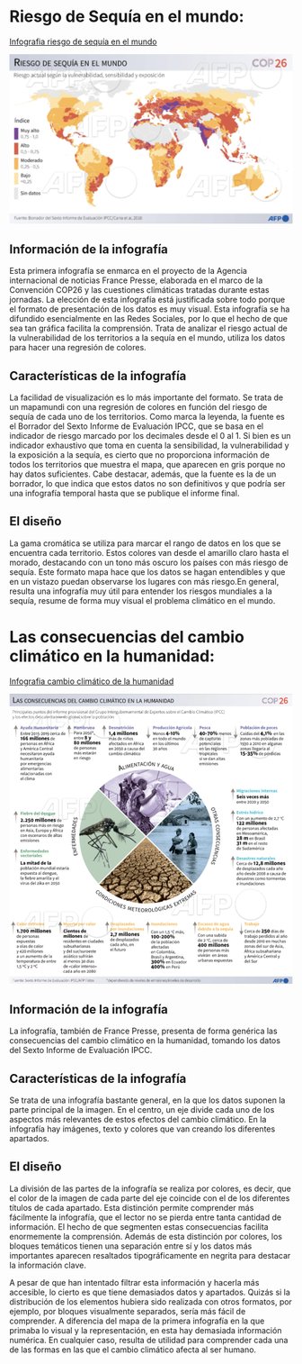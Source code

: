 # Riesgo de Sequía en el mundo:
[Infografia riesgo de sequía en el mundo](https://www.france24.com/es/minuto-a-minuto/20211004-cambio-climático-catástrofes-en-serie)

![Riesgo de sequía en el mundo](/imagenes-infografia-2/Foto1.png)

## Información de la infografía

Esta primera infografía se enmarca en el proyecto de la Agencia internacional de noticias France Presse, elaborada en el marco de la Convención COP26 y las cuestiones climáticas tratadas durante estas jornadas. La elección de esta infografía está justificada sobre todo porque el formato de presentación de los datos es muy visual. Esta infografía se ha difundido esencialmente en las Redes Sociales, por lo que el hecho de que sea tan gráfica facilita la comprensión. Trata de analizar el riesgo actual de la vulnerabilidad de los territorios a la sequía en el mundo, utiliza los datos para hacer una regresión de colores.

## Características de la infografía

La facilidad de visualización es lo más importante del formato. Se trata de un mapamundi con una regresión de colores en función del riesgo de sequía de cada uno de los territorios. Como marca la leyenda, la fuente es el Borrador del Sexto Informe de Evaluación IPCC, que se basa en el indicador de riesgo marcado por los decimales desde el 0 al 1. Si bien es un indicador exhaustivo que toma en cuenta la sensibilidad, la vulnerabilidad y la exposición a la sequía, es cierto que no proporciona información de todos los territorios que muestra el mapa, que aparecen en gris porque no hay datos suficientes. Cabe destacar, además, que la fuente es la de un borrador, lo que indica que estos datos no son definitivos y que podría ser una infografía temporal hasta que se publique el informe final.

## El diseño

La gama cromática se utiliza para marcar el rango de datos en los que se encuentra cada territorio. Estos colores van desde el amarillo claro hasta el morado, destacando con un tono más oscuro los países con más riesgo de sequía. Este formato mapa hace que los datos se hagan entendibles y que en un vistazo puedan observarse los lugares con más riesgo.En general, resulta una infografía muy útil para entender los riesgos mundiales a la sequía, resume de forma muy visual el problema climático en el mundo.

#  Las consecuencias del cambio climático en la humanidad:
[Infografia cambio climático de la humanidad](https://twitter.com/AFPespanol/status/1457348613185708036)
 
![Las consecuencias del cambio climático en la humanidad](/imagenes-infografia-2/Foto2.png)

## Información de la infografía

La infografía, también de France Presse, presenta de forma genérica las consecuencias del cambio climático en la humanidad, tomando los datos del Sexto Informe de Evaluación IPCC. 

## Características de la infografía

Se trata de una infografía bastante general, en la que los datos suponen la parte principal de la imagen. En el centro, un eje divide cada uno de los aspectos más relevantes de estos efectos del cambio climático.  En la infografía hay imágenes, texto y colores que van creando los diferentes apartados.

## El diseño

La división de las partes de la infografía se realiza por colores, es decir, que el color de la imagen de cada parte del eje coincide con el de los diferentes títulos de cada apartado. Esta distinción permite comprender más fácilmente la infografía, que el lector no se pierda entre tanta cantidad de información. El hecho de que segmenten estas consecuencias facilita enormemente la comprensión. Además de esta distinción por colores, los bloques temáticos tienen una separación entre sí y los datos más importantes aparecen resaltados tipográficamente en negrita para destacar la información clave. 

A pesar de que han intentado filtrar esta información y hacerla más accesible, lo cierto es que tiene demasiados datos y apartados. Quizás si la distribución de los elementos hubiera sido realizada con otros formatos, por ejemplo, por bloques visualmente separados, sería más fácil de comprender. A diferencia del mapa de la primera infografía en la que primaba lo visual y la representación, en esta hay demasiada información numérica. En cualquier caso, resulta de utilidad para comprender cada una de las formas en las que el cambio climático afecta al ser humano.

